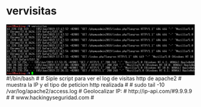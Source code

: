 # vervisitas
<img style="float:left" alt="vervisitas logo" src="https://github.com/hackingyseguridad/vervisitas/blob/master/vervisitas.png">
#!/bin/bash
# 
# Siple script para ver el log de visitas http de apache2
#
muestra la IP y el tipo de peticion http realizada
#
#
sudo tail -10 /var/log/apache2/access.log
#
Geolocalizar IP:
#
http://ip-api.com/#9.9.9.9
#
# www.hackingyseguridad.com
#
